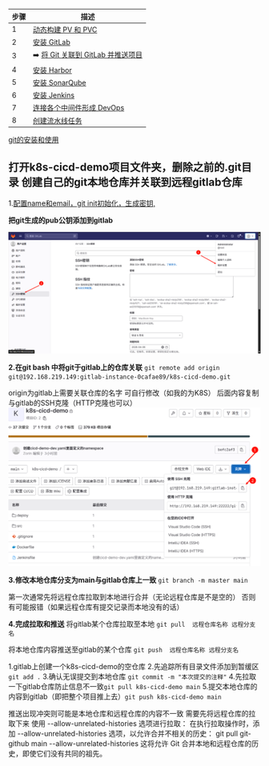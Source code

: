 | 步骤 | 描述                                   |
|------|----------------------------------------|
| 1    | [动态构建 PV 和 PVC](../1.创建动态构建PV，PVC/动态构建Pv,pvc.md)                     |
| 2    | [安装 GitLab](../2.gitlab安装/gitlab安装.md)                            |
| 3    |➡️ [将 Git 关联到 GitLab 并推送项目](../3.使用git推送项目到gitlab/使用git推送项目到gitlab.md)        |
| 4    | [安装 Harbor](../4.Harbor安装/Harbor安装.md)                           |
| 5    | [安装 SonarQube](../5.Sonarqube安装/Sonarqube安装.md)                         |
| 6    | [安装 Jenkins](../6.jenlinks安装/jenlinks安装.md)                           |
| 7    | [连接各个中间件形成 DevOps](../7.连接各个中间件形成devops/连接中间件形成Devops.md)         |
| 8    | [创建流水线任务](../8.创建pipe流水线/创建流水线任务.md)   

[git的安装和使用](https://github.com/Zorinman/git-github/tree/main/git%E4%B8%8Egithub)


## 打开k8s-cicd-demo项目文件夹，删除之前的.git目录 创建自己的git本地仓库并关联到远程gitlab仓库

1.[配置name和email，git init初始化，生成密钥,](https://github.com/Zorinman/git-github/blob/main/git%E4%B8%8Egithub/git%E7%9A%84%E4%BD%BF%E7%94%A8.md)

**把git生成的pub公钥添加到gitlab**

![alt text](图片/image-1.png)


**2.在git bash 中将git于gitlab上的仓库关联** 
`git remote add origin git@192.168.219.149:gitlab-instance-0cafae89/k8s-cicd-demo.git`   

origin为gitlab上需要关联仓库的名字 可自行修改（如我的为K8S）
后面内容复制与gitlab的SSH克隆（HTTP克隆也可以）
![alt text](图片/image.png)

**3.修改本地仓库分支为main与gitlab仓库上一致**
`git branch -m master main`

第一次通常先将远程仓库拉取到本地进行合并（无论远程仓库是不是空的） 否则有可能报错（如果远程仓库有提交记录而本地没有的话）


**4.完成拉取和推送**
将gitlab某个仓库拉取至本地 `git pull  远程仓库名称 远程分支名`

将本地仓库内容推送至gitlab的某个仓库 `git push  远程仓库名称 远程分支名`


1.gitlab上创建一个k8s-cicd-demo的空仓库
2.先追踪所有目录文件添加到暂缓区`git add .`
3.确认无误提交到本地仓库 `git commit -m "本次提交的注释"`
4.先拉取一下gitlab仓库防止信息不一致`git pull k8s-cicd-demo main`
5.提交本地仓库的内容到gitlab（即把整个项目推上去）`git push k8s-cicd-demo main`


推送出现冲突则可能是本地仓库和远程仓库的内容不一致 需要先将远程仓库的拉取下来
使用 --allow-unrelated-histories 选项进行拉取： 在执行拉取操作时，添加 --allow-unrelated-histories 选项，以允许合并不相关的历史：
git pull git-github main --allow-unrelated-histories  这将允许 Git 合并本地和远程仓库的历史，即使它们没有共同的祖先。


